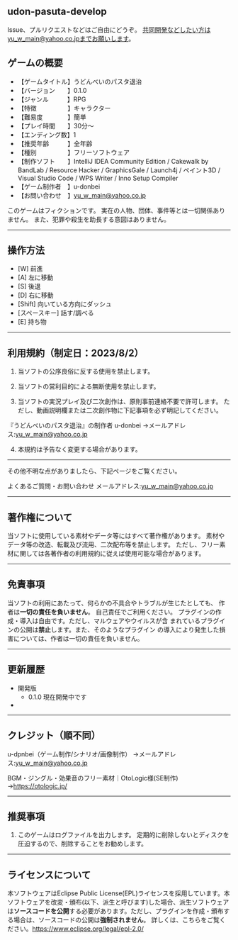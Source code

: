 ## udon-pasuta-develop
Issue、プルリクエストなどはご自由にどうぞ。
共同開発などしたい方はyu_w_main@yahoo.co.jpまでお願いします。

## ゲームの概要

- 【ゲームタイトル】うどんべいのパスタ退治
- 【バージョン　　】0.1.0
- 【ジャンル　　　】RPG
- 【特徴　　　　　】キャラクター
- 【難易度　　　　】簡単
- 【プレイ時間　　】30分～
- 【エンディング数】1
- 【推奨年齢　　　】全年齢
- 【種別　　　　　】フリーソフトウェア
- 【制作ソフト　　】IntelliJ IDEA Community Edition / Cakewalk by BandLab / Resource Hacker / GraphicsGale / Launch4j / ペイント3D / Visual Studio Code / WPS Writer / Inno Setup Compiler
- 【ゲーム制作者　】u-donbei
- 【お問い合わせ　】yu_w_main@yahoo.co.jp

このゲームはフィクションです。
実在の人物、団体、事件等とは一切関係ありません。
また、犯罪や殺生を助長する意図はありません。

***
## 操作方法

- [W] 前進
- [A] 左に移動
- [S] 後退
- [D] 右に移動
- [Shift] 向いている方向にダッシュ
- [スペースキー] 話す/調べる
- [E] 持ち物

***
## 利用規約（制定日：2023/8/2）

1. 当ソフトの公序良俗に反する使用を禁止します。

2. 当ソフトの営利目的による無断使用を禁止します。

3. 当ソフトの実況プレイ及び二次創作は、原則事前連絡不要で許可します。
ただし、動画説明欄または二次創作物に下記事項を必ず明記してください。

『うどんべいのパスタ退治』の制作者
u-donbei
→メールアドレス:yu_w_main@yahoo.co.jp

4. 本規約は予告なく変更する場合があります。

***

その他不明な点がありましたら、下記ページをご覧ください。

よくあるご質問・お問い合わせ
メールアドレス:yu_w_main@yahoo.co.jp

***
## 著作権について

当ソフトに使用している素材やデータ等にはすべて著作権があります。
素材やデータ等の改造、転載及び流用、二次配布等を禁止します。
ただし、フリー素材に関しては各著作者の利用規約に従えば使用可能な場合があります。

***
## 免責事項

当ソフトの利用にあたって、何らかの不具合やトラブルが生じたとしても、
作者は**一切の責任を負いません**。
自己責任でご利用ください。
プラグインの作成・導入は自由です。ただし、マルウェアやウイルスが含
まれているプラグインの公開は**禁止**します。また、そのようなプラグイン
の導入により発生した損害については、作者は一切の責任を負いません。

***
## 更新履歴
- 開発版
  - 0.1.0 現在開発中です
- 

***
## クレジット（順不同）

u-dpnbei（ゲーム制作/シナリオ/画像制作）
→メールアドレス:yu_w_main@yahoo.co.jp

BGM・ジングル・効果音のフリー素材｜OtoLogic様(SE制作)
→https://otologic.jp/

***
## 推奨事項

1. このゲームはログファイルを出力します。
  定期的に削除しないとディスクを圧迫するので、削除することをお勧めします。
***
## ライセンスについて
本ソフトウェアはEclipse Public License(EPL)ライセンスを採用しています。本ソフトウェアを改変・頒布(以下、派生と呼びます)した場合、派生ソフトウェアは**ソースコードを公開**する必要があります。ただし、プラグインを作成・頒布する場合は、ソースコードの公開は**強制されません**。
詳しくは、こちらをご覧ください。https://www.eclipse.org/legal/epl-2.0/
